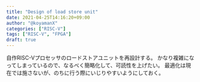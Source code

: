 ```yaml
---
title: "Design of load store unit"
date: 2021-04-25T14:16:20+09:00
author: "@koyamanX"
categories: ["RISC-V"]
tags: ["RISC-V", "FPGA"]
draft: true
---
```

自作RISC-Vプロセッサのロードストアユニットを再設計する。
かなり複雑になってしまっているので、なるべく簡略化して、可読性を上げたい。
最適化は現在では施さないが、のちに行う際にいじりやすいようにしておく。
<!--more-->
